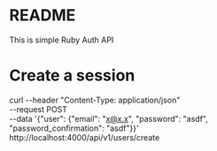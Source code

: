 # README
This is simple Ruby Auth API

# Create a session
curl --header "Content-Type: application/json" \
     --request POST \
     --data '{"user": {"email": "x@x.x", "password": "asdf", "password_confirmation": "asdf"}}' \
     http://localhost:4000/api/v1/users/create
